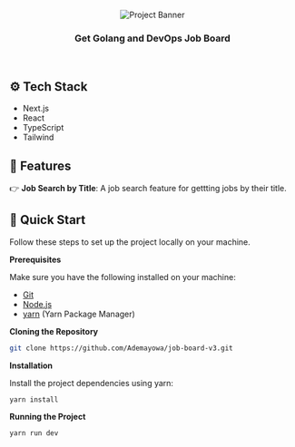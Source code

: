 <div align="center">
 <br />
  <img src="https://res.cloudinary.com/dpxs9ause/image/upload/c_fill,g_auto,h_250,w_970/b_rgb:000000,e_gradient_fade,y_-0.50/c_scale,co_rgb:ffffff,fl_relative,l_text:montserrat_25_style_light_align_center:Shop%20Now,w_0.5,y_0.18/v1736973147/job-board-for-go/homepage_h3uqie.png" alt="Project Banner">
    <h3 align="center">Get Golang and DevOps Job Board</h3>
  <br />
</div>

## <a name="tech-stack">⚙️ Tech Stack</a>

- Next.js
- React
- TypeScript
- Tailwind

## <a name="features">🔋 Features</a>

👉 **Job Search by Title**: A job search feature for gettting jobs by their title.

## <a name="quick-start">🤸 Quick Start</a>

Follow these steps to set up the project locally on your machine.

**Prerequisites**

Make sure you have the following installed on your machine:

- [Git](https://git-scm.com/)
- [Node.js](https://nodejs.org/en)
- [yarn](https://yarnpkg.com/) (Yarn Package Manager)

**Cloning the Repository**

```bash
git clone https://github.com/Ademayowa/job-board-v3.git
```

**Installation**

Install the project dependencies using yarn:

```bash
yarn install
```

**Running the Project**

```bash
yarn run dev
```
